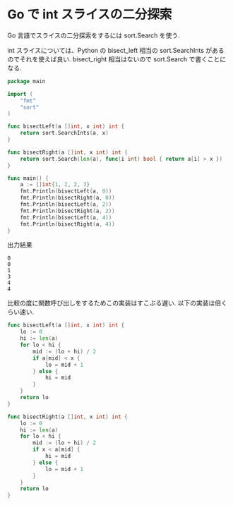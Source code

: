 # Go で int スライスの二分探索

Go 言語でスライスの二分探索をするには sort.Search を使う.

int スライスについては、Python の bisect_left 相当の sort.SearchInts があるのでそれを使えば良い. bisect_right 相当はないので sort.Search で書くことになる.

```go
package main

import (
	"fmt"
	"sort"
)

func bisectLeft(a []int, x int) int {
	return sort.SearchInts(a, x)
}

func bisectRight(a []int, x int) int {
	return sort.Search(len(a), func(i int) bool { return a[i] > x })
}

func main() {
	a := []int{1, 2, 2, 3}
	fmt.Println(bisectLeft(a, 0))
	fmt.Println(bisectRight(a, 0))
	fmt.Println(bisectLeft(a, 2))
	fmt.Println(bisectRight(a, 2))
	fmt.Println(bisectLeft(a, 4))
	fmt.Println(bisectRight(a, 4))
}
```

出力結果

```
0
0
1
3
4
4
```

比較の度に関数呼び出しをするためこの実装はすこぶる遅い. 以下の実装は倍くらい速い.

```go
func bisectLeft(a []int, x int) int {
	lo := 0
	hi := len(a)
	for lo < hi {
		mid := (lo + hi) / 2
		if a[mid] < x {
			lo = mid + 1
		} else {
			hi = mid
		}
	}
	return lo
}

func bisectRight(a []int, x int) int {
	lo := 0
	hi := len(a)
	for lo < hi {
		mid := (lo + hi) / 2
		if x < a[mid] {
			hi = mid
		} else {
			lo = mid + 1
		}
	}
	return lo
}
```
